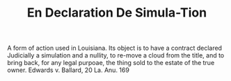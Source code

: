 ---
title: En Declaration De Simula-Tion
letter: E
permalink: "/definitions/bld-en-declaration-de-simula-tion.html"
body: A form of action used in Louisiana. Its object is to have a contract declared
  Judicially a simulation and a nullity, to re-move a cloud from the title, and to
  bring back, for any legal purpoae, the thing sold to the estate of the true owner.
  Edwards v. Ballard, 20 La. Anu. 169
published_at: '2018-07-07'
source: Black's Law Dictionary 2nd Ed (1910)
layout: post
---